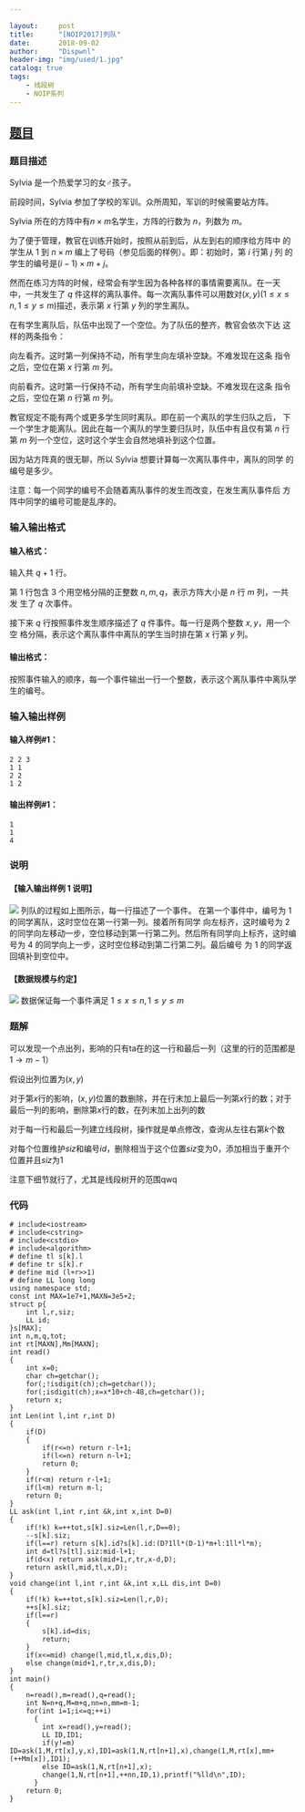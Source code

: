 ```yaml
---

layout:     post
title:      "[NOIP2017]列队"
date:       2018-09-02
author:     "Dispwnl"
header-img: "img/used/1.jpg"
catalog: true
tags:
    - 线段树
    - NOIP系列
---
```

## [题目](https://www.luogu.org/problemnew/show/P3960)
### 题目描述
Sylvia 是一个热爱学习的女♂孩子。

前段时间，Sylvia 参加了学校的军训。众所周知，军训的时候需要站方阵。

Sylvia 所在的方阵中有$n \times m$名学生，方阵的行数为 $n$，列数为 $m$。

为了便于管理，教官在训练开始时，按照从前到后，从左到右的顺序给方阵中 的学生从 1 到 $n \times m$ 编上了号码（参见后面的样例）。即：初始时，第 $i$ 行第 $j$ 列 的学生的编号是$(i-1)\times m + j$。

然而在练习方阵的时候，经常会有学生因为各种各样的事情需要离队。在一天 中，一共发生了 $q$ 件这样的离队事件。每一次离队事件可以用数对$(x,y) (1 \le x \le n, 1 \le y \le m)$描述，表示第 $x$ 行第 $y$ 列的学生离队。

在有学生离队后，队伍中出现了一个空位。为了队伍的整齐，教官会依次下达 这样的两条指令：

向左看齐。这时第一列保持不动，所有学生向左填补空缺。不难发现在这条 指令之后，空位在第 $x$ 行第 $m$ 列。

向前看齐。这时第一行保持不动，所有学生向前填补空缺。不难发现在这条 指令之后，空位在第 $n$ 行第 $m$ 列。

教官规定不能有两个或更多学生同时离队。即在前一个离队的学生归队之后， 下一个学生才能离队。因此在每一个离队的学生要归队时，队伍中有且仅有第 $n$ 行 第 $m$ 列一个空位，这时这个学生会自然地填补到这个位置。

因为站方阵真的很无聊，所以 Sylvia 想要计算每一次离队事件中，离队的同学 的编号是多少。

注意：每一个同学的编号不会随着离队事件的发生而改变，在发生离队事件后 方阵中同学的编号可能是乱序的。

### 输入输出格式
#### 输入格式：
输入共 $q+1$ 行。

第 1 行包含 3 个用空格分隔的正整数 $n, m, q$，表示方阵大小是 $n$ 行 $m$ 列，一共发 生了 $q$ 次事件。

接下来 $q$ 行按照事件发生顺序描述了 $q$ 件事件。每一行是两个整数 $x, y$，用一个空 格分隔，表示这个离队事件中离队的学生当时排在第 $x$ 行第 $y$ 列。

#### 输出格式：
按照事件输入的顺序，每一个事件输出一行一个整数，表示这个离队事件中离队学生的编号。

### 输入输出样例
#### 输入样例#1： 
```plain
2 2 3 
1 1 
2 2 
1 2 
```
#### 输出样例#1： 
```plain
1
1
4
```
### 说明
#### 【输入输出样例 1 说明】
![](https://cdn.luogu.org/upload/pic/10870.png)
列队的过程如上图所示，每一行描述了一个事件。 在第一个事件中，编号为 $1$ 的同学离队，这时空位在第一行第一列。接着所有同学 向左标齐，这时编号为 $2$ 的同学向左移动一步，空位移动到第一行第二列。然后所有同学向上标齐，这时编号为 $4$ 的同学向上一步，这时空位移动到第二行第二列。最后编号 为 $1$ 的同学返回填补到空位中。

#### 【数据规模与约定】
![](https://cdn.luogu.org/upload/pic/10871.png)
数据保证每一个事件满足 $1 \le x \le n,1 \le y \le m$

### 题解
可以发现一个点出列，影响的只有ta在的这一行和最后一列（这里的行的范围都是$1\rightarrow m-1$）

假设出列位置为$(x,y)$

对于第$x$行的影响，$(x,y)$位置的数删除，并在行末加上最后一列第$x$行的数；对于最后一列的影响，删除第$x$行的数，在列末加上出列的数

对于每一行和最后一列建立线段树，操作就是单点修改，查询从左往右第$k$个数

对每个位置维护$siz$和编号$id$，删除相当于这个位置$siz$变为$0$，添加相当于重开个位置并且$siz$为$1$

注意下细节就行了，尤其是线段树开的范围qwq

### 代码
```
# include<iostream>
# include<cstring>
# include<cstdio>
# include<algorithm>
# define tl s[k].l
# define tr s[k].r
# define mid (l+r>>1)
# define LL long long
using namespace std;
const int MAX=1e7+1,MAXN=3e5+2;
struct p{
	int l,r,siz;
	LL id;
}s[MAX];
int n,m,q,tot;
int rt[MAXN],Mm[MAXN];
int read()
{
	int x=0;
	char ch=getchar();
	for(;!isdigit(ch);ch=getchar());
	for(;isdigit(ch);x=x*10+ch-48,ch=getchar());
	return x;
}
int Len(int l,int r,int D)
{
	if(D)
	{
		if(r<=n) return r-l+1;
		if(l<=n) return n-l+1;
		return 0;
	}
	if(r<m) return r-l+1;
	if(l<m) return m-l;
	return 0;
}
LL ask(int l,int r,int &k,int x,int D=0)
{
	if(!k) k=++tot,s[k].siz=Len(l,r,D==0);
	--s[k].siz;
	if(l==r) return s[k].id?s[k].id:(D?1ll*(D-1)*m+l:1ll*l*m);
	int d=tl?s[tl].siz:mid-l+1;
	if(d<x) return ask(mid+1,r,tr,x-d,D);
	return ask(l,mid,tl,x,D);
}
void change(int l,int r,int &k,int x,LL dis,int D=0)
{
	if(!k) k=++tot,s[k].siz=Len(l,r,D);
	++s[k].siz;
	if(l==r)
	{
		s[k].id=dis;
		return;
	}
	if(x<=mid) change(l,mid,tl,x,dis,D);
	else change(mid+1,r,tr,x,dis,D);
}
int main()
{
	n=read(),m=read(),q=read();
	int N=n+q,M=m+q,nn=n,mm=m-1;
	for(int i=1;i<=q;++i)
	  {
	  	int x=read(),y=read();
		LL ID,ID1;
	  	if(y!=m) ID=ask(1,M,rt[x],y,x),ID1=ask(1,N,rt[n+1],x),change(1,M,rt[x],mm+(++Mm[x]),ID1);
	  	else ID=ask(1,N,rt[n+1],x);
		change(1,N,rt[n+1],++nn,ID,1),printf("%lld\n",ID);
	  }
	return 0;
}
```
